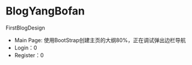 # BlogYangBofan
FirstBlogDesign
- Main Page: 使用BootStrap创建主页的大纲80%，正在调试弹出边栏导航
- Login：0
- Register：0
